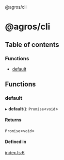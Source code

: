 @agros/cli

# @agros/cli

## Table of contents

### Functions

- [default](index.md#default)

## Functions

### <a id="default" name="default"></a> default

▸ **default**(): `Promise`<`void`\>

#### Returns

`Promise`<`void`\>

#### Defined in

[index.ts:6](https://github.com/agrosjs/agros/blob/f71717c/packages/agros-cli/src/index.ts#L6)
